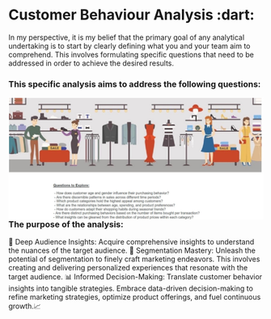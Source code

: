 <p>
  <h1 align="left"><b>Customer Behaviour Analysis :dart:</b></h1>
</p>
<a align="left">In my perspective, it is my belief that the primary goal of any analytical undertaking is to start by clearly defining what you and your team aim to comprehend. This involves formulating specific questions that need to be addressed in order to achieve the desired results</a>. 
<br>

### This specific analysis aims to address the following questions: 
<img align="left" alt="" src="https://github.com/DJJamsran/images/blob/main/11.png" width="850"/>

<br>

### The purpose of the analysis:
🔑 Deep Audience Insights: Acquire comprehensive insights to understand the nuances of the target audience.
🚀 Segmentation Mastery: Unleash the potential of segmentation to finely craft marketing endeavors. This involves creating and delivering personalized experiences that resonate with the target audience.
📊 Informed Decision-Making: Translate customer behavior insights into tangible strategies. Embrace data-driven decision-making to refine marketing strategies, optimize product offerings, and fuel continuous growth.📈

